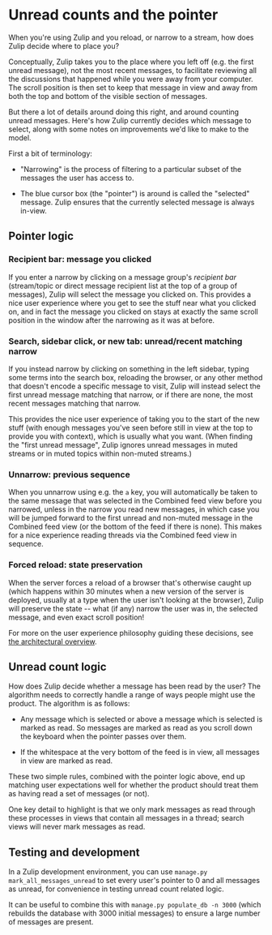 # Unread counts and the pointer

When you're using Zulip and you reload, or narrow to a stream, how
does Zulip decide where to place you?

Conceptually, Zulip takes you to the place where you left off
(e.g. the first unread message), not the most recent messages, to
facilitate reviewing all the discussions that happened while you were
away from your computer. The scroll position is then set to keep that
message in view and away from both the top and bottom of the visible
section of messages.

But there a lot of details around doing this right, and around
counting unread messages. Here's how Zulip currently decides which
message to select, along with some notes on improvements we'd like to
make to the model.

First a bit of terminology:

- "Narrowing" is the process of filtering to a particular subset of
  the messages the user has access to.

- The blue cursor box (the "pointer") is around is called the
  "selected" message. Zulip ensures that the currently selected
  message is always in-view.

## Pointer logic

### Recipient bar: message you clicked

If you enter a narrow by clicking on a message group's _recipient bar_
(stream/topic or direct message recipient list at the top of a group
of messages), Zulip will select the message you clicked on. This
provides a nice user experience where you get to see the stuff near
what you clicked on, and in fact the message you clicked on stays at
exactly the same scroll position in the window after the narrowing as
it was at before.

### Search, sidebar click, or new tab: unread/recent matching narrow

If you instead narrow by clicking on something in the left sidebar,
typing some terms into the search box, reloading the browser, or any
other method that doesn't encode a specific message to visit, Zulip
will instead select the first unread message matching that narrow, or
if there are none, the most recent messages matching that narrow.

This provides the nice user experience of taking you to the start of
the new stuff (with enough messages you've seen before still in view
at the top to provide you with context), which is usually what you
want. (When finding the "first unread message", Zulip ignores unread
messages in muted streams or in muted topics within non-muted
streams.)

### Unnarrow: previous sequence

When you unnarrow using e.g. the `a` key, you will automatically be
taken to the same message that was selected in the Combined feed view before
you narrowed, unless in the narrow you read new messages, in which
case you will be jumped forward to the first unread and non-muted
message in the Combined feed view (or the bottom of the feed if there is
none). This makes for a nice experience reading threads via the Combined feed
view in sequence.

### Forced reload: state preservation

When the server forces a reload of a browser that's otherwise caught
up (which happens within 30 minutes when a new version of the server
is deployed, usually at a type when the user isn't looking at the
browser), Zulip will preserve the state -- what (if any) narrow the
user was in, the selected message, and even exact scroll position!

For more on the user experience philosophy guiding these decisions,
see [the architectural overview](../overview/architecture-overview.md).

## Unread count logic

How does Zulip decide whether a message has been read by the user?
The algorithm needs to correctly handle a range of ways people might
use the product. The algorithm is as follows:

- Any message which is selected or above a message which is selected
  is marked as read. So messages are marked as read as you scroll
  down the keyboard when the pointer passes over them.

- If the whitespace at the very bottom of the feed is in view, all
  messages in view are marked as read.

These two simple rules, combined with the pointer logic above, end up
matching user expectations well for whether the product should treat
them as having read a set of messages (or not).

One key detail to highlight is that we only mark messages as read
through these processes in views that contain all messages in a
thread; search views will never mark messages as read.

## Testing and development

In a Zulip development environment, you can use
`manage.py mark_all_messages_unread` to set every user's pointer to 0
and all messages as unread, for convenience in testing unread count
related logic.

It can be useful to combine this with `manage.py populate_db -n 3000`
(which rebuilds the database with 3000 initial messages) to ensure a
large number of messages are present.
